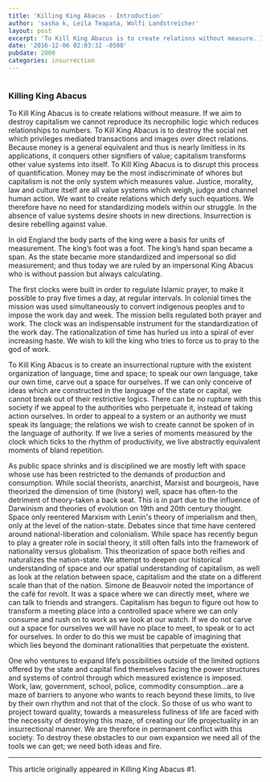 ```yaml
---
title: 'Killing King Abacus - Introduction'
author: 'sasha k, Leila Teapata, Wolfi Landstreicher'
layout: post
excerpt: 'To Kill King Abacus is to create relations without measure. If we aim to destroy capitalism we cannot reproduce its necrophilic logic which reduces relationships to numbers'
date: '2016-12-06 02:03:32 -0500'
pubdate: 2000
categories: insurrection
---
```


<div class="text-center">
<img src='{{ "/assets/img/kka1.png" | relative_url }}' class="post-image post-thumb" alt="">
</div>

### Killing King Abacus

To Kill King Abacus is to create relations without measure. If we aim to destroy capitalism we cannot reproduce its necrophilic logic which reduces relationships to numbers. To Kill King Abacus is to destroy the social net which privileges mediated transactions and images over direct relations. Because money is a general equivalent and thus is nearly limitless in its applications, it conquers other signifiers of value; capitalism transforms other value systems into itself. To Kill King Abacus is to disrupt this process of quantification. Money may be the most indiscriminate of whores but capitalism is not the only system which measures value. Justice, morality, law and culture itself are all value systems which weigh, judge and channel human action. We want to create relations which defy such equations. We therefore have no need for standardizing models within our struggle. In the absence of value systems desire shoots in new directions. Insurrection is desire rebelling against value.

In old England the body parts of the king were a basis for units of measurement. The king’s foot was a foot. The king’s hand span became a span. As the state became more standardized and impersonal so did measurement; and thus today we are ruled by an impersonal King Abacus who is without passion but always calculating.

The first clocks were built in order to regulate Islamic prayer, to make it possible to pray five times a day, at regular intervals. In colonial times the mission was used simultaneously to convert indigenous peoples and to impose the work day and week. The mission bells regulated both prayer and work. The clock was an indispensable instrument for the standardization of the work day. The rationalization of time has hurled us into a spiral of ever increasing haste. We wish to kill the king who tries to force us to pray to the god of work.

To Kill King Abacus is to create an insurrectional rupture with the existent organization of language, time and space; to speak our own language, take our own time, carve out a space for ourselves. If we can only conceive of ideas which are constructed in the language of the state or capital, we cannot break out of their restrictive logics. There can be no rupture with this society if we appeal to the authorities who perpetuate it, instead of taking action ourselves. In order to appeal to a system or an authority we must speak its language; the relations we wish to create cannot be spoken of in the language of authority. If we live a series of moments measured by the clock which ticks to the rhythm of productivity, we live abstractly equivalent moments of bland repetition.

As public space shrinks and is disciplined we are mostly left with space whose use has been restricted to the demands of production and consumption. While social theorists, anarchist, Marxist and bourgeois, have theorized the dimension of time (history) well, space has often-to the detriment of theory-taken a back seat. This is in part due to the influence of Darwinism and theories of evolution on 19th and 20th century thought. Space only reentered Marxism with Lenin's theory of imperialism and then, only at the level of the nation-state. Debates since that time have centered around national-liberation and colonialism. While space has recently begun to play a greater role in social theory, it still often falls into the framework of nationality versus globalism. This theorization of space both reifies and naturalizes the nation-state. We attempt to deepen our historical understanding of space and our spatial understanding of capitalism, as well as look at the relation between space, capitalism and the state on a different scale than that of the nation. Simone de Beauvoir noted the importance of the café for revolt. It was a space where we can directly meet, where we can talk to friends and strangers. Capitalism has begun to figure out how to transform a meeting place into a controlled space where we can only consume and rush on to work as we look at our watch. If we do not carve out a space for ourselves we will have no place to meet, to speak or to act for ourselves. In order to do this we must be capable of imagining that which lies beyond the dominant rationalities that perpetuate the existent.

One who ventures to expand life’s possibilities outside of the limited options offered by the state and capital find themselves facing the power structures and systems of control through which measured existence is imposed. Work, law, government, school, police, commodity consumption…are a maze of barriers to anyone who wants to reach beyond these limits, to live by their own rhythm and not that of the clock. So those of us who want to project toward quality, towards a measureless fullness of life are faced with the necessity of destroying this maze, of creating our life projectuality in an insurrectional manner. We are therefore in permanent conflict with this society. To destroy these obstacles to our own expansion we need all of the tools we can get; we need both ideas and fire. 


<hr>

This article originally appeared in Killing King Abacus #1.
